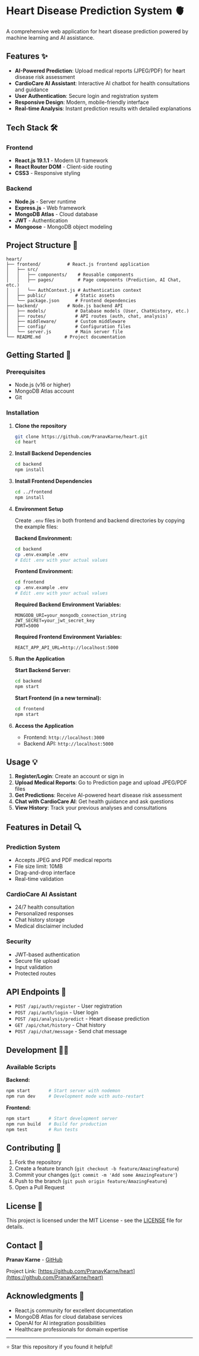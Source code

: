 # Heart Disease Prediction System 🫀

A comprehensive web application for heart disease prediction powered by machine learning and AI assistance.

## Features ✨

- **AI-Powered Prediction**: Upload medical reports (JPEG/PDF) for heart disease risk assessment
- **CardioCare AI Assistant**: Interactive AI chatbot for health consultations and guidance
- **User Authentication**: Secure login and registration system
- **Responsive Design**: Modern, mobile-friendly interface
- **Real-time Analysis**: Instant prediction results with detailed explanations

## Tech Stack 🛠️

### Frontend
- **React.js 19.1.1** - Modern UI framework
- **React Router DOM** - Client-side routing
- **CSS3** - Responsive styling

### Backend
- **Node.js** - Server runtime
- **Express.js** - Web framework
- **MongoDB Atlas** - Cloud database
- **JWT** - Authentication
- **Mongoose** - MongoDB object modeling

## Project Structure 📁

```
heart/
├── frontend/          # React.js frontend application
│   ├── src/
│   │   ├── components/    # Reusable components
│   │   ├── pages/         # Page components (Prediction, AI Chat, etc.)
│   │   └── AuthContext.js # Authentication context
│   ├── public/           # Static assets
│   └── package.json      # Frontend dependencies
├── backend/           # Node.js backend API
│   ├── models/           # Database models (User, ChatHistory, etc.)
│   ├── routes/           # API routes (auth, chat, analysis)
│   ├── middleware/       # Custom middleware
│   ├── config/           # Configuration files
│   └── server.js         # Main server file
└── README.md         # Project documentation
```

## Getting Started 🚀

### Prerequisites
- Node.js (v16 or higher)
- MongoDB Atlas account
- Git

### Installation

1. **Clone the repository**
   ```bash
   git clone https://github.com/PranavKarne/heart.git
   cd heart
   ```

2. **Install Backend Dependencies**
   ```bash
   cd backend
   npm install
   ```

3. **Install Frontend Dependencies**
   ```bash
   cd ../frontend
   npm install
   ```

4. **Environment Setup**
   
   Create `.env` files in both frontend and backend directories by copying the example files:
   
   **Backend Environment:**
   ```bash
   cd backend
   cp .env.example .env
   # Edit .env with your actual values
   ```
   
   **Frontend Environment:**
   ```bash
   cd frontend
   cp .env.example .env
   # Edit .env with your actual values
   ```
   
   **Required Backend Environment Variables:**
   ```env
   MONGODB_URI=your_mongodb_connection_string
   JWT_SECRET=your_jwt_secret_key
   PORT=5000
   ```
   
   **Required Frontend Environment Variables:**
   ```env
   REACT_APP_API_URL=http://localhost:5000
   ```

5. **Run the Application**
   
   **Start Backend Server:**
   ```bash
   cd backend
   npm start
   ```
   
   **Start Frontend (in a new terminal):**
   ```bash
   cd frontend
   npm start
   ```

6. **Access the Application**
   - Frontend: `http://localhost:3000`
   - Backend API: `http://localhost:5000`

## Usage 💡

1. **Register/Login**: Create an account or sign in
2. **Upload Medical Reports**: Go to Prediction page and upload JPEG/PDF files
3. **Get Predictions**: Receive AI-powered heart disease risk assessment
4. **Chat with CardioCare AI**: Get health guidance and ask questions
5. **View History**: Track your previous analyses and consultations

## Features in Detail 🔍

### Prediction System
- Accepts JPEG and PDF medical reports
- File size limit: 10MB
- Drag-and-drop interface
- Real-time validation

### CardioCare AI Assistant
- 24/7 health consultation
- Personalized responses
- Chat history storage
- Medical disclaimer included

### Security
- JWT-based authentication
- Secure file upload
- Input validation
- Protected routes

## API Endpoints 🔗

- `POST /api/auth/register` - User registration
- `POST /api/auth/login` - User login
- `POST /api/analysis/predict` - Heart disease prediction
- `GET /api/chat/history` - Chat history
- `POST /api/chat/message` - Send chat message

## Development 👨‍💻

### Available Scripts

**Backend:**
```bash
npm start       # Start server with nodemon
npm run dev     # Development mode with auto-restart
```

**Frontend:**
```bash
npm start       # Start development server
npm run build   # Build for production
npm test        # Run tests
```

## Contributing 🤝

1. Fork the repository
2. Create a feature branch (`git checkout -b feature/AmazingFeature`)
3. Commit your changes (`git commit -m 'Add some AmazingFeature'`)
4. Push to the branch (`git push origin feature/AmazingFeature`)
5. Open a Pull Request

## License 📄

This project is licensed under the MIT License - see the [LICENSE](LICENSE) file for details.

## Contact 📧

**Pranav Karne** - [GitHub](https://github.com/PranavKarne)

Project Link: [https://github.com/PranavKarne/heart](https://github.com/PranavKarne/heart)

## Acknowledgments 🙏

- React.js community for excellent documentation
- MongoDB Atlas for cloud database services
- OpenAI for AI integration possibilities
- Healthcare professionals for domain expertise

---

⭐ Star this repository if you found it helpful!

